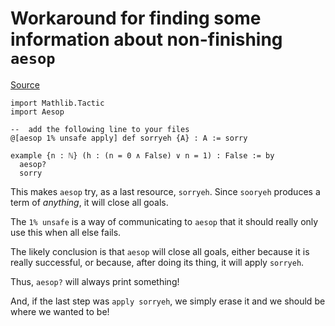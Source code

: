 #  Workaround for finding some information about non-finishing `aesop`

[Source](https://leanprover.zulipchat.com/#narrow/stream/113488-general/topic/non-finishing.20.60aesop.3F.60/near/404962767)

```lean
import Mathlib.Tactic
import Aesop

--  add the following line to your files
@[aesop 1% unsafe apply] def sorryeh {A} : A := sorry

example {n : ℕ} (h : (n = 0 ∧ False) ∨ n = 1) : False := by
  aesop?
  sorry
```

This makes `aesop` try, as a last resource, `sorryeh`.
Since `sooryeh` produces a term of *anything*, it will close all goals.

The `1% unsafe` is a way of communicating to `aesop` that it should really only use this when all else fails.

The likely conclusion is that `aesop` will close all goals, either because it is really successful,
or because, after doing its thing, it will apply `sorryeh`.

Thus, `aesop?` will always print something!

And, if the last step was `apply sorryeh`, we simply erase it and we should be where we wanted to be!
